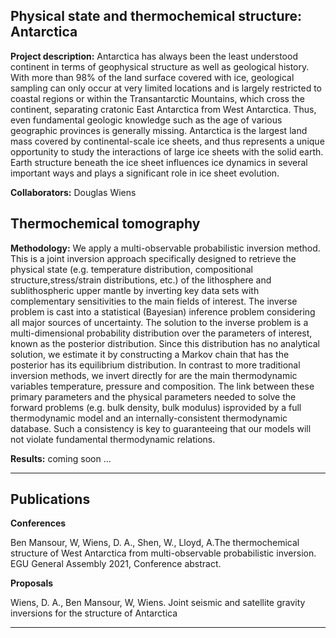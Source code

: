 ## Physical state and thermochemical structure: Antarctica

**Project description:** Antarctica has always been the least understood continent in terms of geophysical structure as well as geological history. With more than 98% of the land surface covered with ice, geological sampling can only occur at very limited locations and is largely restricted to coastal regions or within the Transantarctic Mountains, which cross the continent, separating cratonic East Antarctica from West Antarctica. Thus, even fundamental geologic knowledge such as the age of various geographic provinces is generally missing. Antarctica is the largest land mass covered by continental-scale ice sheets, and thus
represents a unique opportunity to study the interactions of large ice sheets with the solid earth. Earth structure beneath the ice sheet influences ice dynamics in several important ways and plays a significant role in ice sheet evolution.

**Collaborators:** Douglas Wiens

## Thermochemical tomography
**Methodology:** We apply a multi-observable probabilistic inversion method. This is a joint inversion approach specifically designed to retrieve the physical state (e.g. temperature distribution, compositional structure,stress/strain distributions, etc.) of the lithosphere and sublithospheric upper mantle by inverting key data sets with complementary sensitivities to the main fields of interest. The inverse problem is cast into a statistical (Bayesian) inference problem considering all major sources of uncertainty. The solution to the inverse problem is a multi-dimensional probability distribution over the parameters of interest, known as the posterior distribution.  Since this distribution has no analytical solution, we estimate it by constructing a Markov chain that has the posterior has its equilibrium distribution. In contrast to more traditional inversion methods, we invert directly for are the main thermodynamic variables temperature, pressure and composition.  The link between these primary parameters and the physical parameters needed to solve the forward problems (e.g. bulk density, bulk modulus) isprovided by a full thermodynamic model and an internally-consistent thermodynamic database. Such a consistency is key to guaranteeing that our models will not violate fundamental thermodynamic relations.

**Results:** coming soon ...

---

## Publications

**Conferences**

Ben Mansour, W, Wiens, D. A., Shen, W., Lloyd, A.The thermochemical structure of West Antarctica from multi-observable probabilistic inversion. EGU General Assembly 2021, Conference abstract.

**Proposals**

Wiens, D. A., Ben Mansour, W, Wiens. Joint seismic and satellite gravity inversions for the structure of Antarctica

---

